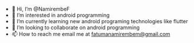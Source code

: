 - 👋 Hi, I’m @NamirembeF
- 👀 I’m interested in android programming
- 🌱 I’m currently learning new android programing technologies like flutter
- 💞️ I’m looking to collaborate on android programming
- 📫 How to reach me email me at fatumanamirembem@gmail.com

<!---
NamirembeF/NamirembeF is a ✨ special ✨ repository because its `README.md` (this file) appears on your GitHub profile.
You can click the Preview link to take a look at your changes.
--->
